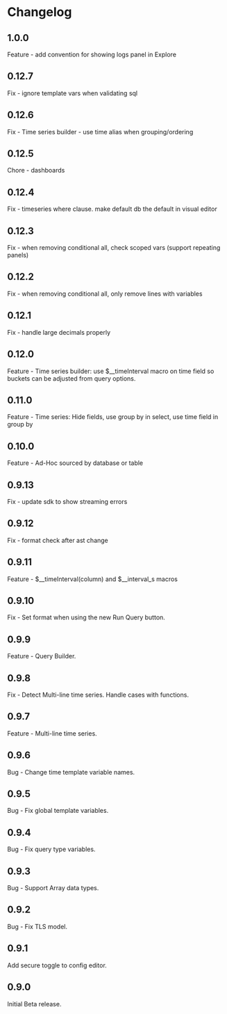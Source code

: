 # Changelog

## 1.0.0

Feature - add convention for showing logs panel in Explore

## 0.12.7

Fix - ignore template vars when validating sql

## 0.12.6

Fix - Time series builder - use time alias when grouping/ordering

## 0.12.5

Chore - dashboards

## 0.12.4

Fix - timeseries where clause. make default db the default in visual editor

## 0.12.3

Fix - when removing conditional all, check scoped vars (support repeating panels)

## 0.12.2

Fix - when removing conditional all, only remove lines with variables

## 0.12.1

Fix - handle large decimals properly

## 0.12.0

Feature - Time series builder: use $__timeInterval macro on time field so buckets can be adjusted from query options.

## 0.11.0

Feature - Time series: Hide fields, use group by in select, use time field in group by

## 0.10.0

Feature - Ad-Hoc sourced by database or table

## 0.9.13

Fix - update sdk to show streaming errors

## 0.9.12

Fix - format check after ast change

## 0.9.11

Feature - $__timeInterval(column) and $__interval_s macros

## 0.9.10

Fix - Set format when using the new Run Query button.

## 0.9.9

Feature - Query Builder.

## 0.9.8

Fix - Detect Multi-line time series. Handle cases with functions.

## 0.9.7

Feature - Multi-line time series.

## 0.9.6

Bug - Change time template variable names.

## 0.9.5

Bug - Fix global template variables.

## 0.9.4

Bug - Fix query type variables.

## 0.9.3

Bug - Support Array data types.

## 0.9.2

Bug - Fix TLS model.

## 0.9.1

Add secure toggle to config editor.

## 0.9.0

Initial Beta release.
